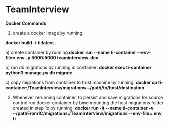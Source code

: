 # TeamInterview

**Docker Commands**

1.  create a docker image by running:

**docker build -t ti:latest .**

a) create container by running:**docker run --name ti-container --env-file=.env -p 5000:5000 teaminterview-dev**

b) run db migrations by running in container: **docker exec ti-container python3 manage.py db migrate**

c) copy migrations from container to host machine by running: **docker cp ti-container:/TeamInterview/migrations ~/path/to/host/destination**

2. Whenever rerunning container, to persist and save migrations for source control run docker container by bind mounting the host migrations folder created in step 1c by running: **docker run -it --name ti-container -v ~/pathFrom1C/migrations:/TeamInterview/migrations --env-file=.env ti**
<!-- 1. In docker container run:
   **docker exec ti-container python3 manage.py db init**
3. Create volume for migrations by running:
   **docker volume create teaminterview-dev**
4. whenever rerunning container, use command from 1a. -->
